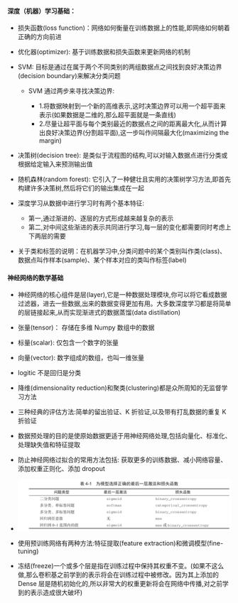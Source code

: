 #### 深度（机器）学习基础：

- 损失函数(loss function)：网络如何衡量在训练数据上的性能,即网络如何朝着正确的方向前进

+ 优化器(optimizer): 基于训练数据和损失函数来更新网络的机制

- SVM: 目标是通过在属于两个不同类别的两组数据点之间找到良好决策边界(decision boundary)来解决分类问题

    + SVM 通过两步来寻找决策边界:
     
         - 1.将数据映射到一个新的高维表示,这时决策边界可以用一个超平面来表示(如果数据是二维的,那么超平面就是一条直线)
     
         + 2.尽量让超平面与每个类别最近的数据点之间的距离最大化,从而计算出良好决策边界(分割超平面),这一步叫作间隔最大化(maximizing the margin)
    
* 决策树(decision tree): 是类似于流程图的结构,可以对输入数据点进行分类或根据给定输入来预测输出值

- 随机森林(random forest): 它引入了一种健壮且实用的决策树学习方法,即首先构建许多决策树,然后将它们的输出集成在一起

+ 深度学习从数据中进行学习时有两个基本特征:
    
    - 第一,通过渐进的、逐层的方式形成越来越复杂的表示
    
    + 第二,对中间这些渐进的表示共同进行学习,每一层的变化都需要同时考虑上下两层的需要
    
- 关于类和标签的说明：在机器学习中,分类问题中的某个类别叫作类(class)、数据点叫作样本(sample)、某个样本对应的类叫作标签(label)

#### 神经网络的数学基础

- 神经网络的核心组件是层(layer),它是一种数据处理模块,你可以将它看成数据过滤器，进去一些数据,出来的数据变得更加有用。大多数深度学习都是将简单的层链接起来,从而实现渐进式的数据蒸馏(data distillation)

+ 张量(tensor)： 存储在多维 Numpy 数组中的数据

- 标量(scalar): 仅包含一个数字的张量

+ 向量(vector): 数字组成的数组，也叫一维张量

* logitic 不是回归是分类

- 降维(dimensionality reduction)和聚类(clustering)都是众所周知的无监督学习方法

+ 三种经典的评估方法:简单的留出验证、K 折验证,以及带有打乱数据的重复 K 折验证

- 数据预处理的目的是使原始数据更适于用神经网络处理,包括向量化、标准化、处理缺失值和特征提取

+ 防止神经网络过拟合的常用方法包括: 获取更多的训练数据、减小网络容量、添加权重正则化、添加 dropout

-  ![](./webwxgetmsgimg.jpeg)

+ 使用预训练网络有两种方法:特征提取(feature extraction)和微调模型(fine-tuning) 

- 冻结(freeze)一个或多个层是指在训练过程中保持其权重不变。(如果不这么做,那么卷积基之前学到的表示将会在训练过程中被修改。因为其上添加的 Dense 层是随机初始化的,所以非常大的权重更新将会在网络中传播,对之前学到的表示造成很大破坏)
